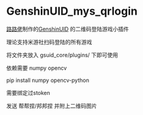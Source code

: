 # GenshinUID_mys_qrlogin
<a href="https://github.com/lulu666lulu/GenshinUID" target="_blank">路路佬</a>制作的<a href="https://github.com/KimigaiiWuyi/GenshinUID" target="_blank">GenshinUID</a> 的二维码登陆游戏小插件

理论支持米游社扫码登陆的所有游戏

将文件夹放入 gsuid_core/plugins/ 下即可使用

依赖需要 numpy opencv

pip install numpy opencv-python

需要绑定过stoken

发送 帮帮捏/邦邦捏 并附上二维码图片



